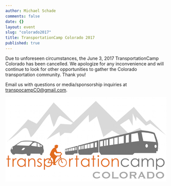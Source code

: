 ```yaml
---
author: Michael Schade
comments: false
date: {}
layout: event
slug: "colorado2017"
title: TransportationCamp Colorado 2017
published: true
---
```

Due to unforeseen circumstances, the June 3, 2017 TransportationCamp Colorado has been cancelled. We apologize for any inconvenience and will continue to look for other opportunities to gather the Colorado transportation community. Thank you! 

Email us with questions or media/sponsorship inquiries at <transpocampCO@gmail.com>.

<img src="tcampco.jpg">
